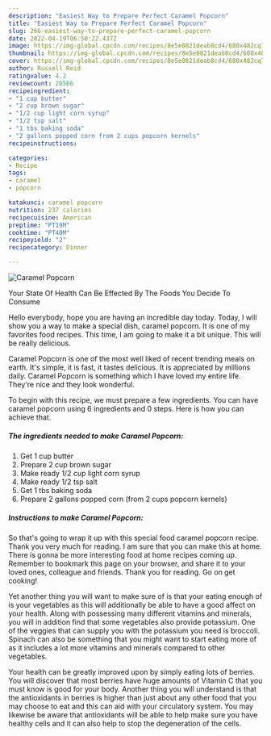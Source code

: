 ```yaml
---
description: "Easiest Way to Prepare Perfect Caramel Popcorn"
title: "Easiest Way to Prepare Perfect Caramel Popcorn"
slug: 266-easiest-way-to-prepare-perfect-caramel-popcorn
date: 2022-04-19T06:50:22.437Z
image: https://img-global.cpcdn.com/recipes/8e5e0821deab8cd4/680x482cq70/caramel-popcorn-recipe-main-photo.jpg
thumbnail: https://img-global.cpcdn.com/recipes/8e5e0821deab8cd4/680x482cq70/caramel-popcorn-recipe-main-photo.jpg
cover: https://img-global.cpcdn.com/recipes/8e5e0821deab8cd4/680x482cq70/caramel-popcorn-recipe-main-photo.jpg
author: Russell Reid
ratingvalue: 4.2
reviewcount: 20566
recipeingredient:
- "1 cup butter"
- "2 cup brown sugar"
- "1/2 cup light corn syrup"
- "1/2 tsp salt"
- "1 tbs baking soda"
- "2 gallons popped corn from 2 cups popcorn kernels"
recipeinstructions:

categories:
- Recipe
tags:
- caramel
- popcorn

katakunci: caramel popcorn 
nutrition: 237 calories
recipecuisine: American
preptime: "PT19M"
cooktime: "PT40M"
recipeyield: "2"
recipecategory: Dinner

---
```



![Caramel Popcorn](https://img-global.cpcdn.com/recipes/8e5e0821deab8cd4/680x482cq70/caramel-popcorn-recipe-main-photo.jpg)

Your State Of Health Can Be Effected By The Foods You Decide To Consume

Hello everybody, hope you are having an incredible day today. Today, I will show you a way to make a special dish, caramel popcorn. It is one of my favorites food recipes. This time, I am going to make it a bit unique. This will be really delicious.

Caramel Popcorn is one of the most well liked of recent trending meals on earth. It's simple, it is fast, it tastes delicious. It is appreciated by millions daily. Caramel Popcorn is something which I have loved my entire life. They're nice and they look wonderful.




To begin with this recipe, we must prepare a few ingredients. You can have caramel popcorn using 6 ingredients and 0 steps. Here is how you can achieve that.

<!--inarticleads1-->

##### The ingredients needed to make Caramel Popcorn:

1. Get 1 cup butter
1. Prepare 2 cup brown sugar
1. Make ready 1/2 cup light corn syrup
1. Make ready 1/2 tsp salt
1. Get 1 tbs baking soda
1. Prepare 2 gallons popped corn (from 2 cups popcorn kernels)




<!--inarticleads2-->

##### Instructions to make Caramel Popcorn:





So that's going to wrap it up with this special food caramel popcorn recipe. Thank you very much for reading. I am sure that you can make this at home. There is gonna be more interesting food at home recipes coming up. Remember to bookmark this page on your browser, and share it to your loved ones, colleague and friends. Thank you for reading. Go on get cooking!

Yet another thing you will want to make sure of is that your eating enough of is your vegetables as this will additionally be able to have a good affect on your health. Along with possessing many different vitamins and minerals, you will in addition find that some vegetables also provide potassium. One of the veggies that can supply you with the potassium you need is broccoli. Spinach can also be something that you might want to start eating more of as it includes a lot more vitamins and minerals compared to other vegetables.

Your health can be greatly improved upon by simply eating lots of berries. You will discover that most berries have huge amounts of Vitamin C that you must know is good for your body. Another thing you will understand is that the antioxidants in berries is higher than just about any other food that you may choose to eat and this can aid with your circulatory system. You may likewise be aware that antioxidants will be able to help make sure you have healthy cells and it can also help to stop the degeneration of the cells.
